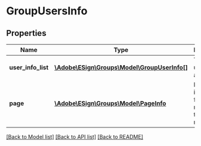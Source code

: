 # GroupUsersInfo

## Properties
Name | Type | Description | Notes
------------ | ------------- | ------------- | -------------
**user_info_list** | [**\Adobe\ESign\Groups\Model\GroupUserInfo[]**](GroupUserInfo.md) | The list of users in the account. | [optional] 
**page** | [**\Adobe\ESign\Groups\Model\PageInfo**](PageInfo.md) | Pagination information for navigating through the response | [optional] 

[[Back to Model list]](../README.md#documentation-for-models) [[Back to API list]](../README.md#documentation-for-api-endpoints) [[Back to README]](../README.md)


